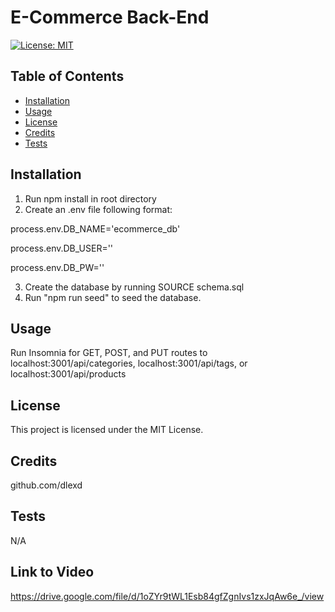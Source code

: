 # E-Commerce Back-End

[![License: MIT](https://img.shields.io/badge/License-MIT-yellow.svg)](https://opensource.org/licenses/MIT)

## Table of Contents

* [Installation](#installation)
* [Usage](#usage)
* [License](#license)
* [Credits](#credits)
* [Tests](#tests)

## Installation

1. Run npm install in root directory 
2. Create an .env file following format:

process.env.DB_NAME='ecommerce_db'

process.env.DB_USER=''

process.env.DB_PW=''

3. Create the database by running SOURCE schema.sql 
4. Run "npm run seed" to seed the database. 

## Usage

Run Insomnia for GET, POST, and PUT routes to localhost:3001/api/categories, localhost:3001/api/tags, or localhost:3001/api/products

## License

This project is licensed under the MIT License.

## Credits

github.com/dlexd

## Tests

N/A

## Link to Video

https://drive.google.com/file/d/1oZYr9tWL1Esb84gfZgnIvs1zxJqAw6e_/view
